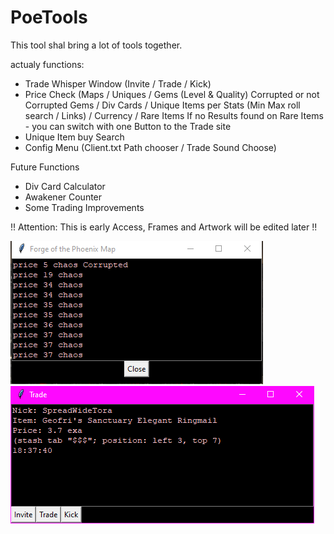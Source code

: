 # PoeTools
This tool shal bring a lot of tools together.

actualy functions:
* Trade Whisper Window (Invite / Trade / Kick)
* Price Check (Maps / Uniques / Gems (Level & Quality) Corrupted or not Corrupted Gems / Div Cards / Unique Items per Stats (Min Max roll search / Links) / Currency / Rare Items
If no Results found on Rare Items - you can switch with one Button to the Trade site
* Unique Item buy Search
* Config Menu (Client.txt Path chooser / Trade Sound Choose)

Future Functions
* Div Card Calculator
* Awakener Counter
* Some Trading Improvements


!! Attention: This is early Access, Frames and Artwork will be edited later !!

![Sample price](/Images/price.PNG) ![Sample trade](/Images/trade.PNG)
